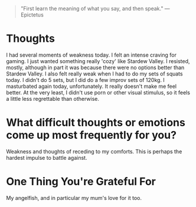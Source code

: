 
> \"First learn the meaning of what you say, and then speak.\" — Epictetus

# Thoughts
I had several moments of weakness today. I felt an intense craving for gaming. I just wanted something really 'cozy' like Stardew Valley. I resisted, mostly, although in part it was because there were no options better than Stardew Valley. I also felt really weak when I had to do my sets of squats today. I didn't do 5 sets, but I did do a few improv sets of 120kg. I masturbated again today, unfortunately. It really doesn't make me feel better. At the very least, I didn't use porn or other visual stimulus, so it feels a little less regrettable than otherwise.

# What difficult thoughts or emotions come up most frequently for you?
Weakness and thoughts of receding to my comforts. This is perhaps the hardest impulse to battle against.

# One Thing You're Grateful For
My angelfish, and in particular my mum's love for it too.
